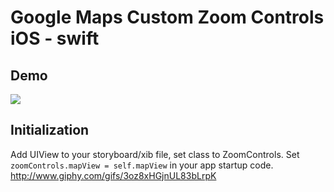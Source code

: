 # Google Maps Custom Zoom Controls iOS - swift

## Demo
![](http://i.giphy.com/3oz8xHGjnUL83bLrpK.gif)

## Initialization

Add UIView to your storyboard/xib file, set class to ZoomControls.
Set ```zoomControls.mapView = self.mapView``` in your app startup code.
http://www.giphy.com/gifs/3oz8xHGjnUL83bLrpK
